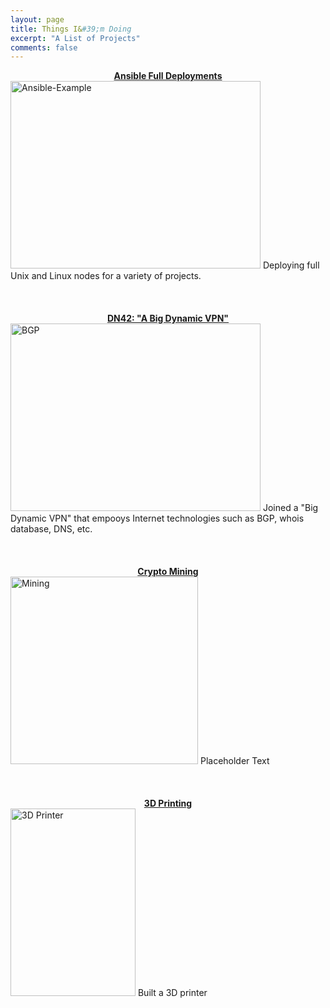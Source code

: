 ```yaml
---
layout: page
title: Things I&#39;m Doing
excerpt: "A List of Projects"
comments: false
---
```


<center><a href="/projects/ansible/index.md"><b>Ansible Full Deployments</b></a></center>
<img src="https://raw.githubusercontent.com/Kookster310/kookster310.github.io/master/assets/img/ansible-example-gif.gif" alt="Ansible-Example" style="width:400px;height:300px;"> 
Deploying full Unix and Linux nodes for a variety of projects.
<br>
<br>
<br>
<br>
<center><a href="/projects/dn42/index.md"><b>DN42: "A Big Dynamic VPN"</b></a></center>
<img src="https://upload.wikimedia.org/wikipedia/commons/thumb/a/a8/BGP_FSM.svg/549px-BGP_FSM.svg.png" alt="BGP" style="width:400px;height:300px;">
Joined a "Big Dynamic VPN" that empooys Internet technologies such as BGP, whois database, DNS, etc. 
<br>
<br>
<br>
<br>
<center><a href="/projects/mining/index.md"><b>Crypto Mining</b></a></center>
<img src="https://crypto-traffic.com/wp-content/uploads/2017/12/crypto-mining.jpg" alt="Mining" style="width:300px;height:300px;">
Placeholder Text
<br>
<br>
<br>
<br>
<center><a href="/projects/3dprinting/index.md"><b>3D Printing</b></a></center>
<img src="https://raw.githubusercontent.com/Kookster310/kookster310.github.io/master/assets/img/3d-printer.jpg" alt="3D Printer" style="width:200px;height:300px;">
Built a 3D printer
